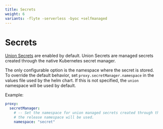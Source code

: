 ```yaml
---
title: Secrets
weight: 6
variants: -flyte -serverless -byoc +selfmanaged
---
```

# Secrets

[Union Secrets](../user-guide/development-cycle/managing-secrets.md) are enabled by default. Union Secrets are managed secrets created through the native Kubernetes secret manager.

The only configurable option is the namespace where the secret is stored. To override the default behavior, set `proxy.secretManager.namespace` in the values file used by the helm chart. If this is not specified, the `union` namespace will be used by default.

Example:
```yaml
proxy:
  secretManager:
    # -- Set the namespace for union managed secrets created through the native Kubernetes secret manager. If the namespace is not set,
    # the release namespace will be used.
    namespace: "secret"
```
